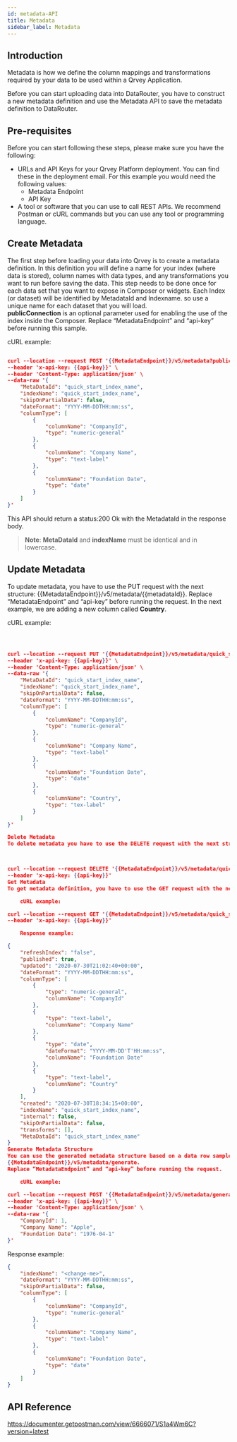 ```yaml
---
id: metadata-API
title: Metadata
sidebar_label: Metadata
---
```


## Introduction
Metadata is how we define the column mappings and transformations required by your data to be used within a Qrvey Application.

Before you can start uploading data into DataRouter, you have to construct a new metadata definition and use the Metadata API to save the metadata definition to DataRouter.

## Pre-requisites
Before you can start following these steps, please make sure you have the following:
* URLs and API Keys for your Qrvey Platform deployment. You can find these in the deployment email. For this example you would need the following values:
  * Metadata Endpoint
  * API Key 
* A tool or software that you can use to call REST APIs. We recommend Postman or cURL commands but you can use any tool or programming language.

## Create Metadata
The first step before loading your data into Qrvey is to create a metadata definition. In this definition you will define a name for your index (where data is stored), column names with data types, and any transformations you want to run before saving the data. This step needs to be done once for each data set that you want to expose in Composer or widgets. Each Index (or dataset) will be identified by MetadataId and Indexname. so use a unique name for each dataset that you will load. <br>
**publicConnection** is an optional parameter used for enabling the use of the index inside the Composer.  Replace “MetadataEndpoint” and “api-key” before running this sample. 

cURL example:

~~~ JSON

curl --location --request POST '{{MetadataEndpoint}}/v5/metadata?publicConnection=true' \
--header 'x-api-key: {{api-key}}' \
--header 'Content-Type: application/json' \
--data-raw '{
    "MetaDataId": "quick_start_index_name",
    "indexName": "quick_start_index_name",
    "skipOnPartialData": false,
    "dateFormat": "YYYY-MM-DDTHH:mm:ss",
    "columnType": [
        {
            "columnName": "CompanyId",
            "type": "numeric-general"
        },
        {
            "columnName": "Company Name",
            "type": "text-label"
        },
        {
            "columnName": "Foundation Date",
            "type": "date"
        }
    ]
}'
~~~ 

This API should return a status:200 Ok with the MetadataId in the response body.

> **Note**: **MetaDataId** and **indexName** must be identical and in lowercase.

## Update Metadata
To update metadata, you have to use the PUT request with the next structure: {{MetadataEndpoint}}/v5/metadata/{{metadataId}}. 
Replace “MetadataEndpoint” and “api-key” before running the request. 
In the next example, we are adding a new column called **Country**.

cURL example:

~~~JSON



curl --location --request PUT '{{MetadataEndpoint}}/v5/metadata/quick_start_index_name' \
--header 'x-api-key: {{api-key}}' \
--header 'Content-Type: application/json' \
--data-raw '{
    "MetaDataId": "quick_start_index_name",
    "indexName": "quick_start_index_name",
    "skipOnPartialData": false,
    "dateFormat": "YYYY-MM-DDTHH:mm:ss",
    "columnType": [
        {
            "columnName": "CompanyId",
            "type": "numeric-general"
        },
        {
            "columnName": "Company Name",
            "type": "text-label"
        },
        {
            "columnName": "Foundation Date",
            "type": "date"
        },
        {
            "columnName": "Country",
            "type": "tex-label"
        }
    ]
}'

Delete Metadata
To delete metadata you have to use the DELETE request with the next structure: {{MetadataEndpoint}}/v5/metadata/{{metadataId}}?publicConnection=true&removedata=true. The parameters publicConnection and removedata are optional but you should add them if you are creating the index with a public connection or to clean the data from elasticsearch. Replace “MetadataEndpoint” and “api-key” before running the request.



curl --location --request DELETE '{{MetadataEndpoint}}/v5/metadata/quick_start_index_name?publicConnection=true&removedata=true' \
--header 'x-api-key: {{api-key}}'
Get Metadata
To get metadata definition, you have to use the GET request with the next structure: {{MetadataEndpoint}}/v5/metadata/{{metadataId}}. Replace “MetadataEndpoint” and “api-key” before running the request.

	cURL example:

curl --location --request GET '{{MetadataEndpoint}}/v5/metadata/quick_start_index_name' \
--header 'x-api-key: {{api-key}}'

	Response example:

{
    "refreshIndex": "false",
    "published": true,
    "updated": "2020-07-30T21:02:40+00:00",
    "dateFormat": "YYYY-MM-DDTHH:mm:ss",
    "columnType": [
        {
            "type": "numeric-general",
            "columnName": "CompanyId"
        },
        {
            "type": "text-label",
            "columnName": "Company Name"
        },
        {
            "type": "date",
            "dateFormat": "YYYY-MM-DD'T'HH:mm:ss",
            "columnName": "Foundation Date"
        },
        {
            "type": "text-label",
            "columnName": "Country"
        }
    ],
    "created": "2020-07-30T18:34:15+00:00",
    "indexName": "quick_start_index_name",
    "internal": false,
    "skipOnPartialData": false,
    "transforms": [],
    "MetaDataId": "quick_start_index_name"
}
Generate Metadata Structure
You can use the generated metadata structure based on a data row sample using the POST request with the next structure: 
{{MetadataEndpoint}}/v5/metadata/generate. 
Replace “MetadataEndpoint” and “api-key” before running the request.

	cURL example:

curl --location --request POST '{{MetadataEndpoint}}/v5/metadata/generate' \
--header 'x-api-key: {{api-key}}' \
--header 'Content-Type: application/json' \
--data-raw '{
    "CompanyId": 1,
    "Company Name": "Apple",
    "Foundation Date": "1976-04-1"
}'
~~~

Response example:
~~~JSON
{
    "indexName": "<change-me>",
    "dateFormat": "YYYY-MM-DDTHH:mm:ss",
    "skipOnPartialData": false,
    "columnType": [
        {
            "columnName": "CompanyId",
            "type": "numeric-general"
        },
        {
            "columnName": "Company Name",
            "type": "text-label"
        },
        {
            "columnName": "Foundation Date",
            "type": "date"
        }
    ]
}
~~~

## API Reference

https://documenter.getpostman.com/view/6666071/S1a4Wm6C?version=latest
